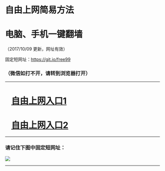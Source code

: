 ﻿# 自由上网简易方法

# 电脑、手机一键翻墙

（2017/10/09 更新，网址有效）

固定短网址：https://git.io/free99

### （微信如打不开，请转到浏览器打开）


***





# &nbsp;&nbsp; <a href="http://ft1996522581.fwq-tz-1001.info/fwqtz01.html?t=10090015893 " target="_blank">自由上网入口1</a>
# &nbsp;&nbsp; <a href="http://ft2273915233.fwq-tz-1002.info/fwqtz02.html?t=100900115579 " target="_blank">自由上网入口2</a>
***

### 请记住下图中固定短网址：

<img src="https://s3-us-west-2.amazonaws.com/fwq-1001/yjfq-20170905okok.png" /> 


***


